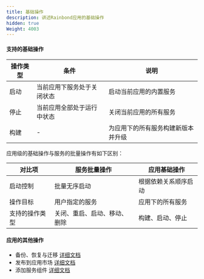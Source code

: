```yaml
---
title: 基础操作
description: 讲述Rainbond应用的基础操作
hidden: true
Weight: 4003
---
```


#### 支持的基础操作

| 操作类型 | 条件                       | 说明                               |
| -------- | -------------------------- | ---------------------------------- |
| 启动     | 当前应用下服务处于关闭状态 | 启动当前应用的内置服务             |
| 停止     | 当前应用全部处于运行中状态 | 关闭当前应用的所有服务             |
| 构建     | -                          | 为应用下的所有服务构建新版本并升级 |

应用级的基础操作与服务的批量操作有如下区别：

| 对比项         | 服务批量操作                 | 应用基础操作         |
| -------------- | ---------------------------- | -------------------- |
| 启动控制       | 批量无序启动                 | 根据依赖关系顺序启动 |
| 操作目标       | 用户指定的服务               | 应用下的所有服务     |
| 支持的操作类型 | 关闭、重启、启动、移动、删除 | 构建、启动、停止     |

#### 应用的其他操作

* 备份、恢复与迁移 [详细文档](../app-backup/)
* 发布到应用市场 [详细文档](../share-app/)
* 添加服务组件 [详细文档](../add-service/)